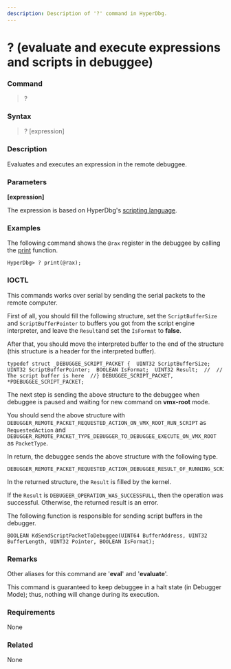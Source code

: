 ```yaml
---
description: Description of '?' command in HyperDbg.
---
```


# ? \(evaluate and execute expressions and scripts in debuggee\)

### Command <a id="command"></a>

> ?

### Syntax <a id="syntax"></a>

> ? \[expression\]

### Description <a id="description"></a>

Evaluates and executes an expression in the remote debuggee.

### Parameters <a id="parameters"></a>

**\[expression\]**

 The expression is based on HyperDbg's [scripting language](https://web.archive.org/web/20210228003007/https://docs.hyperdbg.org/commands/scripting-language/assumptions-and-evaluations).

### Examples <a id="examples"></a>

The following command shows the `@rax` register in the debuggee by calling the [print](https://web.archive.org/web/20210228003007/https://docs.hyperdbg.org/commands/scripting-language/functions/print) function.

```text
HyperDbg> ? print(@rax);
```

### IOCTL <a id="ioctl"></a>

This commands works over serial by sending the serial packets to the remote computer.

First of all, you should fill the following structure, set the `ScriptBufferSize` and `ScriptBufferPointer` to buffers you got from the script engine interpreter, and leave the `Result`and set the `IsFormat` to **false**.

After that, you should move the interpreted buffer to the end of the structure \(this structure is a header for the interpreted buffer\).

```text
typedef struct _DEBUGGEE_SCRIPT_PACKET {​  UINT32 ScriptBufferSize;  UINT32 ScriptBufferPointer;  BOOLEAN IsFormat;  UINT32 Result;​  //  // The script buffer is here  //​} DEBUGGEE_SCRIPT_PACKET, *PDEBUGGEE_SCRIPT_PACKET;
```

The next step is sending the above structure to the debuggee when debuggee is paused and waiting for new command on **vmx-root** mode.

You should send the above structure with `DEBUGGER_REMOTE_PACKET_REQUESTED_ACTION_ON_VMX_ROOT_RUN_SCRIPT` as `RequestedAction` and `DEBUGGER_REMOTE_PACKET_TYPE_DEBUGGER_TO_DEBUGGEE_EXECUTE_ON_VMX_ROOT` as `PacketType`.

In return, the debuggee sends the above structure with the following type.

```text
DEBUGGER_REMOTE_PACKET_REQUESTED_ACTION_DEBUGGEE_RESULT_OF_RUNNING_SCRIPT
```

In the returned structure, the `Result` is filled by the kernel.

If the `Result` is `DEBUGEER_OPERATION_WAS_SUCCESSFULL`, then the operation was successful. Otherwise, the returned result is an error.

The following function is responsible for sending script buffers in the debugger.

```text
BOOLEAN KdSendScriptPacketToDebuggee(UINT64 BufferAddress, UINT32 BufferLength, UINT32 Pointer, BOOLEAN IsFormat);
```

### **Remarks** <a id="remarks"></a>

Other aliases for this command are '**eval**' and '**evaluate**'.

This command is guaranteed to keep debuggee in a halt state \(in Debugger Mode\); thus, nothing will change during its execution.

### Requirements <a id="requirements"></a>

None

### Related <a id="related"></a>

None


